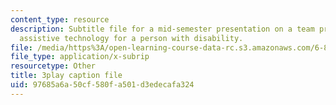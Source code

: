 ```yaml
---
content_type: resource
description: Subtitle file for a mid-semester presentation on a team project to develop
  assistive technology for a person with disability.
file: /media/https%3A/open-learning-course-data-rc.s3.amazonaws.com/6-811-principles-and-practice-of-assistive-technology-fall-2014/97685a6a50cf580fa501d3edecafa324_EWjWv1YBB7A.vtt
file_type: application/x-subrip
resourcetype: Other
title: 3play caption file
uid: 97685a6a-50cf-580f-a501-d3edecafa324
---
```

